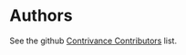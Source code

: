 # Authors

See the github [Contrivance Contributors][contributors] list.

[contributors]: https://github.com/dezzyne/contrivance/graphs/contributors
